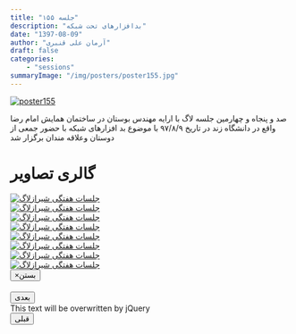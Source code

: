 ```yaml
---
title: "جلسه ۱۵۵"
description: "بدافزارهای تحت شبکه"
date: "1397-08-09"
author: "آرمان علی قنبری"
draft: false
categories:
    - "sessions"
summaryImage: "/img/posters/poster155.jpg"
---
```

[![poster155](../../img/posters/poster155.jpg)](../../img/poster155.png)
  
صد و پنجاه و چهارمین جلسه لاگ با ارایه مهندس بوستان در ساختمان همایش امام رضا واقع در دانشگاه زند در تاریخ ۹۷/۸/۹ با موضوع بد افزارهای شبکه با حضور جمعی از دوستان وعلاقه مندان برگزار شد   

<div class="row">
    <div class="col-lg-12">
        <h1 class="page-header">گالری تصاویر</h1>    
            <div class="col-lg-4 col-md-4 col-xs-6 thumb">
            <a class="thumbnail" href="#" data-image-id="" data-toggle="modal" data-title="نشست هفتگی شیرازلاگ با حضور جمعی از دوستان" data-caption="" data-image="../../img/a1.jpg" data-target="#image-gallery">
              <img class="img-responsive" src="../../img/a1.jpg" 
              alt="جلسات هفتگی شیرازلاگ">
            </a>
        </div>
            <div class="col-lg-4 col-md-4 col-xs-6 thumb">
            <a class="thumbnail" href="#" data-image-id="" data-toggle="modal" data-title="نشست هفتگی شیرازلاگ با حضور جمعی از دوستان" data-caption="" data-image="../../img/a2.jpg" data-target="#image-gallery">
                <img class="img-responsive" src="../../img/a2.jpg" 
                alt="جلسات هفتگی شیرازلاگ">
            </a>
        </div>
            <div class="col-lg-4 col-md-4 col-xs-6 thumb">
            <a class="thumbnail" href="#" data-image-id="" data-toggle="modal" data-title="نشست هفتگی شیرازلاگ با حضور جمعی از دوستان" data-caption="" data-image="../..//img/a3.jpg" data-target="#image-gallery">
                <img class="img-responsive" src="../..//img/a3.jpg" 
                alt="جلسات هفتگی شیرازلاگ">
            </a>
        </div>
        <div class="col-lg-4 col-md-4 col-xs-6 thumb">
        <a class="thumbnail" href="#" data-image-id="" data-toggle="modal" data-title="نشست هفتگی شیرازلاگ با حضور جمعی از دوستان" data-caption="" data-image="../..//img/a4.jpg" data-target="#image-gallery">
          <img class="img-responsive" src="../../img/a4.jpg" 
          alt="جلسات هفتگی شیرازلاگ">
        </a>
    </div>
        <div class="col-lg-4 col-md-4 col-xs-6 thumb">
        <a class="thumbnail" href="#" data-image-id="" data-toggle="modal" data-title="نشست هفتگی شیرازلاگ با حضور جمعی از دوستان" data-caption="" data-image="../../img/a5.jpg" data-target="#image-gallery">
          <img class="img-responsive" src="../../img/a5.jpg" 
          alt="جلسات هفتگی شیرازلاگ">
        </a>
  </div>
        <div class="col-lg-4 col-md-4 col-xs-6 thumb">
        <a class="thumbnail" href="#" data-image-id="" data-toggle="modal" data-title="نشست هفتگی شیرازلاگ با حضور جمعی از دوستان" data-caption="" data-image="../../img/a6.jpg" data-target="#image-gallery">
          <img class="img-responsive" src="../../img/a6.jpg" 
          alt="جلسات هفتگی شیرازلاگ">
        </a>
</div>
        <div class="col-lg-4 col-md-4 col-xs-6 thumb">
        <a class="thumbnail" href="#" data-image-id="" data-toggle="modal" data-title="نشست هفتگی شیرازلاگ با حضور جمعی از دوستان" data-caption="" data-image="../../img/a7.jpg" data-target="#image-gallery">
          <img class="img-responsive" src="../../img/a7.jpg" 
          alt="جلسات هفتگی شیرازلاگ">
        </a>
</div>
        <div class="col-lg-4 col-md-4 col-xs-6 thumb">
        <a class="thumbnail" href="#" data-image-id="" data-toggle="modal" data-title="نشست هفتگی شیرازلاگ با حضور جمعی از دوستان" data-caption="" data-image="../../img/a8.jpg" data-target="#image-gallery">
          <img class="img-responsive" src="../../img/a8.jpg" 
          alt="جلسات هفتگی شیرازلاگ">
   </a>
</div>

<div class="modal fade" id="image-gallery" tabindex="-1" role="dialog" aria-labelledby="myModalLabel" aria-hidden="true">
    <div class="modal-dialog">
        <div class="modal-content">
            <div class="modal-header">
                <button type="button" class="close" data-dismiss="modal"><span aria-hidden="true">×</span><span class="sr-only">بستن</span></button>
                <h4 class="modal-title" id="image-gallery-title"></h4>
            </div>
            <div class="modal-body">
                <img id="image-gallery-image" class="img-responsive" src="">
            </div>
            <div class="modal-footer">
                <div class="col-md-2">
                    <button type="button" class="btn btn-primary" id="show-previous-image">بعدی</button>
                </div>
                <div class="col-md-8 text-justify" id="image-gallery-caption">
                    This text will be overwritten by jQuery
                </div>
                <div class="col-md-2">
                    <button type="button" id="show-next-image" class="btn btn-default">قبلی</button>
                </div>
            </div>
        </div>
    </div>
</div>





